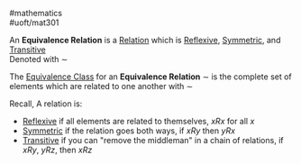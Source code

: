 #mathematics  
#uoft/mat301 

An **Equivalence Relation** is a [Relation](../../Computer%20Science/CSC236/CSC236%20Notes/Relation.md) which is [Reflexive](Reflexive.md), [Symmetric](../../Computer%20Science/CSC236/CSC236%20Notes/Symmetric.md), and [Transitive](../../Computer%20Science/CSC236/CSC236%20Notes/Transitive.md)  
Denoted with $\sim$ 

The [Equivalence Class](Equivalence%20Class.md) for an **Equivalence Relation** $\sim$ is the complete set of elements which are related to one another with $\sim$

Recall, A relation is:
- [Reflexive](Reflexive.md) if all elements are related to themselves, $xRx$ for all $x$
- [Symmetric](../../Computer%20Science/CSC236/CSC236%20Notes/Symmetric.md) if the relation goes both ways, if $xRy$ then $yRx$
- [Transitive](../../Computer%20Science/CSC236/CSC236%20Notes/Transitive.md) if you can "remove the middleman" in a chain of relations, if $xRy$, $yRz$, then $xRz$